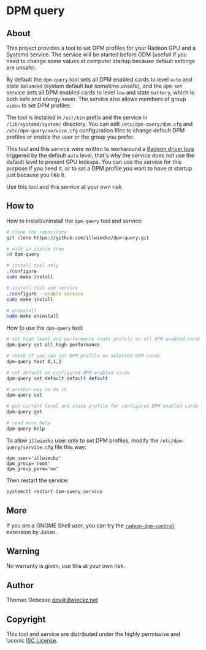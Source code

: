 DPM query
=========


About
-----

This project provides a tool to set DPM profiles for your Radeon GPU and a Systemd service.
The service will be started before GDM (usefull if you need to change some values at computer startup because default settings are unsafe).

By default the `dpm-query` tool sets all DPM enabled cards to level `auto` and state `balanced` (system default but sometime unsafe), and the `dpm-set` service sets all DPM enabled cards to level `low` and state `battery`, which is both safe and energy saver. The service also allows members of group `video` to set DPM profiles.

The tool is installed in `/usr/bin` prefix and the service in `/lib/systemd/system/` directory.
You can edit `/etc/dpm-query/dpm.cfg` and `/etc/dpm-query/service.cfg` configuration files to change default DPM profiles or enable the user or the group you prefer.

This tool and this service were written to workaround a [Radeon driver bug](https://bugs.freedesktop.org/show_bug.cgi?id=91880) triggered by the default `auto` level, that's why the service does not use the default level to prevent GPU lockups. You can use the service for this purpose if you need it, or to set a DPM profile you want to have at startup just because you like it.

Use this tool and this service at your own risk.


How to
------

How to install/uninstall the `dpm-query` tool and service:

```sh
# clone the repository
git clone https://github.com/illwieckz/dpm-query.git

# walk in source tree
cd dpm-query

# install tool only
./configure
sudo make install

# install tool and service
./configure --enable-service
sudo make install

# uninstall
sudo make uninstall
```
How to use the `dpm-query` tool:

```sh
# set high level and performance state profile on all DPM enabled cards
dpm-query set all high performance

# check if you can set DPM profile on selected DPM cards
dpm-query test 0,1,2

# set default on configured DPM enabled cards
dpm-query set default default default

# another way to do it
dpm-query set

# get current level and state profile for configured DPM enabled cards
dpm-query get

# read more help
dpm-query help
```

To allow `illwieckz` user only to set DPM profiles, modify the `/etc/dpm-query/service.cfg` file this way:

```
dpm_user='illwieckz'
dpm_group='root'
dpm_group_perm='no'
```

Then restart the service:

```sh
systemctl restart dpm-query.service
```

More
----

If you are a GNOME Shell user, you can try the [`radeon-dpm-control`](https://github.com/JuBan1/radeon-dpm-control) extension by Julian.


Warning
-------

No warranty is given, use this at your own risk.


Author
------

Thomas Debesse <dev@illwieckz.net>


Copyright
---------

This tool and service are distributed under the highly permissive and laconic [ISC License](COPYING.md).

